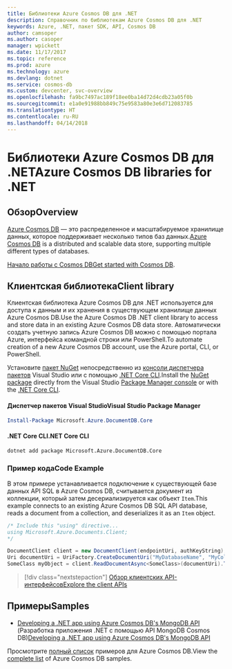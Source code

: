 ```yaml
---
title: Библиотеки Azure Cosmos DB для .NET
description: Справочник по библиотекам Azure Cosmos DB для .NET
keywords: Azure, .NET, пакет SDK, API, Cosmos DB
author: camsoper
ms.author: casoper
manager: wpickett
ms.date: 11/17/2017
ms.topic: reference
ms.prod: azure
ms.technology: azure
ms.devlang: dotnet
ms.service: cosmos-db
ms.custom: devcenter, svc-overview
ms.openlocfilehash: fa9bc7497ac189f18ee0ba14d72d4cdb23a05f0b
ms.sourcegitcommit: e1a0e91988bb849c75e9583a80e3e6d712083785
ms.translationtype: HT
ms.contentlocale: ru-RU
ms.lasthandoff: 04/14/2018
---
```

# <a name="azure-cosmos-db-libraries-for-net"></a><span data-ttu-id="de317-104">Библиотеки Azure Cosmos DB для .NET</span><span class="sxs-lookup"><span data-stu-id="de317-104">Azure Cosmos DB libraries for .NET</span></span>

## <a name="overview"></a><span data-ttu-id="de317-105">Обзор</span><span class="sxs-lookup"><span data-stu-id="de317-105">Overview</span></span>

<span data-ttu-id="de317-106">[Azure Cosmos DB](https://docs.microsoft.com/azure/cosmos-db/introduction) — это распределенное и масштабируемое хранилище данных, которое поддерживает несколько типов баз данных.</span><span class="sxs-lookup"><span data-stu-id="de317-106">[Azure Cosmos DB](https://docs.microsoft.com/azure/cosmos-db/introduction) is a distributed and scalable data store, supporting multiple different types of databases.</span></span>

<span data-ttu-id="de317-107">[Начало работы с Cosmos DB](https://docs.microsoft.com/azure/cosmos-db/create-sql-api-dotnet)</span><span class="sxs-lookup"><span data-stu-id="de317-107">[Get started with Cosmos DB](https://docs.microsoft.com/azure/cosmos-db/create-sql-api-dotnet).</span></span>

## <a name="client-library"></a><span data-ttu-id="de317-108">Клиентская библиотека</span><span class="sxs-lookup"><span data-stu-id="de317-108">Client library</span></span>

<span data-ttu-id="de317-109">Клиентская библиотека Azure Cosmos DB для .NET используется для доступа к данным и их хранения в существующем хранилище данных Azure Cosmos DB.</span><span class="sxs-lookup"><span data-stu-id="de317-109">Use the Azure Cosmos DB .NET client library to access and store data in an existing Azure Cosmos DB data store.</span></span>  <span data-ttu-id="de317-110">Автоматически создать учетную запись Azure Cosmos DB можно с помощью портала Azure, интерфейса командной строки или PowerShell.</span><span class="sxs-lookup"><span data-stu-id="de317-110">To automate creation of a new Azure Cosmos DB account, use the Azure portal, CLI, or PowerShell.</span></span>

<span data-ttu-id="de317-111">Установите [пакет NuGet](https://www.nuget.org/packages/Microsoft.Azure.DocumentDB.Core) непосредственно из [консоли диспетчера пакетов][PackageManager] Visual Studio или с помощью [.NET Core CLI][DotNetCLI].</span><span class="sxs-lookup"><span data-stu-id="de317-111">Install the [NuGet package](https://www.nuget.org/packages/Microsoft.Azure.DocumentDB.Core) directly from the Visual Studio [Package Manager console][PackageManager] or with the [.NET Core CLI][DotNetCLI].</span></span>

#### <a name="visual-studio-package-manager"></a><span data-ttu-id="de317-112">Диспетчер пакетов Visual Studio</span><span class="sxs-lookup"><span data-stu-id="de317-112">Visual Studio Package Manager</span></span>

```powershell
Install-Package Microsoft.Azure.DocumentDB.Core
```

#### <a name="net-core-cli"></a><span data-ttu-id="de317-113">.NET Core CLI</span><span class="sxs-lookup"><span data-stu-id="de317-113">.NET Core CLI</span></span>

```bash
dotnet add package Microsoft.Azure.DocumentDB.Core
```

### <a name="code-example"></a><span data-ttu-id="de317-114">Пример кода</span><span class="sxs-lookup"><span data-stu-id="de317-114">Code Example</span></span>

<span data-ttu-id="de317-115">В этом примере устанавливается подключение к существующей базе данных API SQL в Azure Cosmos DB, считывается документ из коллекции, который затем десериализируется как объект `Item`.</span><span class="sxs-lookup"><span data-stu-id="de317-115">This example connects to an existing Azure Cosmos DB SQL API database, reads a document from a collection, and deserializes it as an `Item` object.</span></span>   

```csharp
/* Include this "using" directive...
using Microsoft.Azure.Documents.Client;
*/

DocumentClient client = new DocumentClient(endpointUri, authKeyString);
Uri documentUri = UriFactory.CreateDocumentUri("MyDatabaseName", "MyCollectionName", "DocumentId");
SomeClass myObject = client.ReadDocumentAsync<SomeClass>(documentUri).ToString()).Result;
```

> [!div class="nextstepaction"]
> [<span data-ttu-id="de317-116">Обзор клиентских API-интерфейсов</span><span class="sxs-lookup"><span data-stu-id="de317-116">Explore the client APIs</span></span>](/dotnet/api/overview/azure/cosmosdb/client)

## <a name="samples"></a><span data-ttu-id="de317-117">Примеры</span><span class="sxs-lookup"><span data-stu-id="de317-117">Samples</span></span>

* <span data-ttu-id="de317-118">[Developing a .NET app using Azure Cosmos DB's MongoDB API](https://azure.microsoft.com/resources/samples/azure-cosmos-db-mongodb-dotnet-getting-started/) (Разработка приложения .NET с помощью API MongoDB Cosmos DB)</span><span class="sxs-lookup"><span data-stu-id="de317-118">[Developing a .NET app using Azure Cosmos DB's MongoDB API](https://azure.microsoft.com/resources/samples/azure-cosmos-db-mongodb-dotnet-getting-started/)</span></span>

<span data-ttu-id="de317-119">Просмотрите [полный список](https://azure.microsoft.com/resources/samples/?platform=dotnet&term=cosmosdb) примеров для Azure Cosmos DB.</span><span class="sxs-lookup"><span data-stu-id="de317-119">View the [complete list](https://azure.microsoft.com/resources/samples/?platform=dotnet&term=cosmosdb) of Azure Cosmos DB samples.</span></span>

[PackageManager]: https://docs.microsoft.com/nuget/tools/package-manager-console
[DotNetCLI]: https://docs.microsoft.com/dotnet/core/tools/dotnet-add-package
